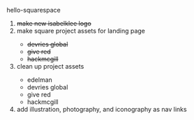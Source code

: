 hello-squarespace
<ol>
<li><s>make new isabelklee logo</s></li>
<li>make square project assets for landing page</li>
  <ul>
  <li><s>devries global</s></li>
  <li><s>give red</s></li>
  <li><s>hackmcgill</s></li>
  </ul>
<li>clean up project assets</li>
  <ul>
  <li>edelman</li>
  <li>devries global</li>
  <li>give red</li>
  <li>hackmcgill</li>
  </ul>
<li>add illustration, photography, and iconography as nav links</li>
